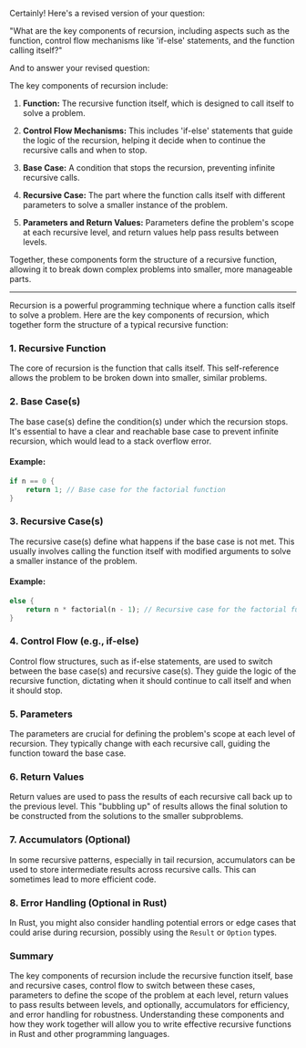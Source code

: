 Certainly! Here's a revised version of your question:

"What are the key components of recursion, including aspects such as the function, control flow mechanisms like 'if-else' statements, and the function calling itself?"

And to answer your revised question:

The key components of recursion include:

1. **Function:** The recursive function itself, which is designed to call itself to solve a problem.

2. **Control Flow Mechanisms:** This includes 'if-else' statements that guide the logic of the recursion, helping it decide when to continue the recursive calls and when to stop.

3. **Base Case:** A condition that stops the recursion, preventing infinite recursive calls.

4. **Recursive Case:** The part where the function calls itself with different parameters to solve a smaller instance of the problem.

5. **Parameters and Return Values:** Parameters define the problem's scope at each recursive level, and return values help pass results between levels.

Together, these components form the structure of a recursive function, allowing it to break down complex problems into smaller, more manageable parts.

---
Recursion is a powerful programming technique where a function calls itself to solve a problem. Here are the key components of recursion, which together form the structure of a typical recursive function:

### 1. **Recursive Function**
The core of recursion is the function that calls itself. This self-reference allows the problem to be broken down into smaller, similar problems.

### 2. **Base Case(s)**
The base case(s) define the condition(s) under which the recursion stops. It's essential to have a clear and reachable base case to prevent infinite recursion, which would lead to a stack overflow error.

#### Example:
```rust
if n == 0 {
    return 1; // Base case for the factorial function
}
```

### 3. **Recursive Case(s)**
The recursive case(s) define what happens if the base case is not met. This usually involves calling the function itself with modified arguments to solve a smaller instance of the problem.

#### Example:
```rust
else {
    return n * factorial(n - 1); // Recursive case for the factorial function
}
```

### 4. **Control Flow (e.g., if-else)**
Control flow structures, such as if-else statements, are used to switch between the base case(s) and recursive case(s). They guide the logic of the recursive function, dictating when it should continue to call itself and when it should stop.

### 5. **Parameters**
The parameters are crucial for defining the problem's scope at each level of recursion. They typically change with each recursive call, guiding the function toward the base case.

### 6. **Return Values**
Return values are used to pass the results of each recursive call back up to the previous level. This "bubbling up" of results allows the final solution to be constructed from the solutions to the smaller subproblems.

### 7. **Accumulators (Optional)**
In some recursive patterns, especially in tail recursion, accumulators can be used to store intermediate results across recursive calls. This can sometimes lead to more efficient code.

### 8. **Error Handling (Optional in Rust)**
In Rust, you might also consider handling potential errors or edge cases that could arise during recursion, possibly using the `Result` or `Option` types.

### Summary
The key components of recursion include the recursive function itself, base and recursive cases, control flow to switch between these cases, parameters to define the scope of the problem at each level, return values to pass results between levels, and optionally, accumulators for efficiency, and error handling for robustness. Understanding these components and how they work together will allow you to write effective recursive functions in Rust and other programming languages.
